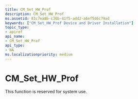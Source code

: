 ```yaml
---
title: CM_Set_HW_Prof
description: CM_Set_HW_Prof
ms.assetid: 83c7ea8b-c36b-41f5-add2-a6ef5d6c79ad
keywords: ["CM_Set_HW_Prof Device and Driver Installation"]
topic_type:
- apiref
api_name:
- CM_Set_HW_Prof
api_type:
- NA
ms.localizationpriority: medium
---
```


# CM_Set_HW_Prof

This function is reserved for system use.


 

 





